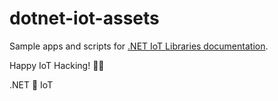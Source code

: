 # dotnet-iot-assets

Sample apps and scripts for [.NET IoT Libraries documentation](https://docs.microsoft.com/dotnet/iot).

Happy IoT Hacking! 🐱‍💻

.NET 💜 IoT
